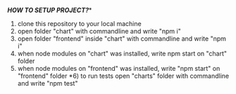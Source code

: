 *******HOW TO SETUP PROJECT?********

1) clone this repository to your local machine
2) open folder "chart" with commandline and write "npm i"
3) open folder "frontend" inside "chart" with commandline and write "npm i"
4) when node modules on "chart" was installed, write npm start on "chart" folder
5) when node modules on "frontend" was installed, write "npm start" on "frontend" folder
*6) to run tests open "charts" folder with commandline and write "npm test"
